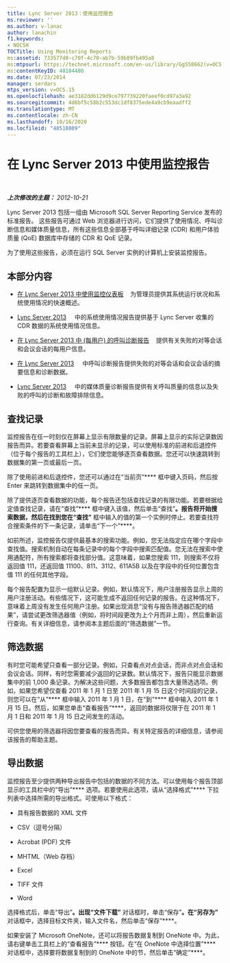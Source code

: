 ```yaml
---
title: Lync Server 2013：使用监控报告
ms.reviewer: ''
ms.author: v-lanac
author: lanachin
f1.keywords:
- NOCSH
TOCTitle: Using Monitoring Reports
ms:assetid: 733577d0-c70f-4c70-ab7b-59b89fb495a8
ms:mtpsurl: https://technet.microsoft.com/en-us/library/Gg558662(v=OCS.15)
ms:contentKeyID: 48184480
ms.date: 07/23/2014
manager: serdars
mtps_version: v=OCS.15
ms.openlocfilehash: ae3182dd6129d9ce797739220faeef0cd97a3a92
ms.sourcegitcommit: 4d6bf5c58b2c553dc1df8375ede4a9cb9eaadff2
ms.translationtype: MT
ms.contentlocale: zh-CN
ms.lasthandoff: 10/16/2020
ms.locfileid: "48518809"
---
```

# <a name="using-monitoring-reports-in-lync-server-2013"></a>在 Lync Server 2013 中使用监控报告

<div data-xmlns="http://www.w3.org/1999/xhtml">

<div class="topic" data-xmlns="http://www.w3.org/1999/xhtml" data-msxsl="urn:schemas-microsoft-com:xslt" data-cs="https://msdn.microsoft.com/">

<div data-asp="https://msdn2.microsoft.com/asp">



</div>

<div id="mainSection">

<div id="mainBody">

<span> </span>

_**上次修改的主题：** 2012-10-21_

Lync Server 2013 包括一组由 Microsoft SQL Server Reporting Service 发布的标准报告。 这些报告可通过 Web 浏览器进行访问，它们提供了使用情况、呼叫诊断信息和媒体质量信息，所有这些信息全部基于呼叫详细记录 (CDR) 和用户体验质量 (QoE) 数据库中存储的 CDR 和 QoE 记录。

为了使用这些报告，必须在运行 SQL Server 实例的计算机上安装监控报告。

<div>

## <a name="in-this-section"></a>本部分内容

  - [在 Lync Server 2013 中使用监控仪表板](lync-server-2013-using-the-monitoring-dashboard.md)    为管理员提供其系统运行状况和系统使用情况的快速概述。

  - [Lync Server 2013](lync-server-2013-system-usage-reports.md)     中的系统使用情况报告提供基于 Lync Server 收集的 CDR 数据的系统使用情况信息。

  - [在 Lync Server 2013 中 (每用户) 的呼叫诊断报告](lync-server-2013-call-diagnostic-reports-per-user.md)    提供有关失败的对等会话和会议会话的每用户信息。

  - [在 Lync Server 2013](lync-server-2013-call-diagnostic-reports.md)     中呼叫诊断报告提供失败的对等会话和会议会话的摘要信息和诊断数据。

  - [Lync Server 2013](lync-server-2013-media-quality-diagnostic-reports.md)     中的媒体质量诊断报告提供有关呼叫质量的信息以及失败的呼叫的诊断和故障排除信息。

</div>

<div>

## <a name="locating-records"></a>查找记录

监控报告在任一时刻仅在屏幕上显示有限数量的记录。屏幕上显示的实际记录数因报告而异。若要查看屏幕上当前未显示的记录，可以使用标准的前进和后退控件（位于每个报告的工具栏上），它们使您能够逐页查看数据。您还可以快速跳转到数据集的第一页或最后一页。

除了使用前进和后退控件，您还可以通过在“当前页”**** 框中键入页码，然后按 Enter 来跳转到数据集中的任一页。

除了提供逐页查看数据的功能，每个报告还包括查找记录的有限功能。若要根据给定值查找记录，请在“查找”**** 框中键入该值，然后单击“查找”****。报告将开始搜索数据，然后在找到您在“查找”**** 框中输入的值的第一个实例时停止。若要查找符合搜索条件的下一条记录，请单击“下一个”****。

如前所述，监控报告仅提供最基本的搜索功能。例如，您无法指定应在哪个字段中查找值。搜索机制自动在每条记录中的每个字段中搜索匹配值。您无法在搜索中使用通配符，所有搜索都将查找部分值。这意味着，如果您搜索 111，则搜索不仅将返回值 111，还返回值 11100、811、3112、611A5B 以及在字段中的任何位置包含值 111 的任何其他字段。

每个报告配置为显示一组默认记录。例如，默认情况下，用户注册报告显示上周的用户注册活动。有些情况下，这可能生成不返回任何记录的报告。在这种情况下，意味着上周没有发生任何用户注册。如果出现消息“没有与报告筛选器匹配的结果”，请尝试更改筛选器值（例如，将时间段更改为上个月而非上周），然后重新运行查询。有关详细信息，请参阅本主题后面的“筛选数据”一节。

</div>

<div>

## <a name="filtering-data"></a>筛选数据

有时您可能希望只查看一部分记录。例如，只查看点对点会话，而非点对点会话和会议会话。同样，有时您需要减少返回的记录数。默认情况下，报告只能显示数据集中的前 1,000 条记录。为解决这些问题，大多数报告都包含大量筛选选项。例如，如果您希望仅查看 2011 年 1 月 1 日至 2011 年 1 月 15 日这个时间段的记录，则您可以在“从”**** 框中输入 2011 年 1 月 1 日，在“到”**** 框中输入 2011 年 1 月 15 日。然后，如果您单击“查看报告”****，返回的数据将仅限于在 2011 年 1 月 1 日和 2011 年 1 月 15 日之间发生的活动。

可供您使用的筛选器将因您要查看的报告而异。有关特定报告的详细信息，请参阅该报告的帮助主题。

</div>

<div>

## <a name="exporting-data"></a>导出数据

监控报告至少提供两种导出报告中包括的数据的不同方法。可以使用每个报告顶部显示的工具栏中的“导出”**** 选项。若要使用此选项，请从“选择格式”**** 下拉列表中选择所需的导出格式。可使用以下格式：

  - 具有报告数据的 XML 文件

  - CSV（逗号分隔）

  - Acrobat (PDF) 文件

  - MHTML（Web 存档）

  - Excel

  - TIFF 文件

  - Word

选择格式后，单击“导出”****。出现“文件下载”**** 对话框时，单击“保存”****。在“另存为”**** 对话框中，选择目标文件夹，输入文件名，然后单击“保存”****。

如果安装了 Microsoft OneNote，还可以将报告数据复制到 OneNote 中。为此，请右键单击工具栏上的“查看报告”**** 按钮。在“在 OneNote 中选择位置”**** 对话框中，选择要将数据复制到的 OneNote 中的节，然后单击“确定”****。

</div>

</div>

<span> </span>

</div>

</div>

</div>

